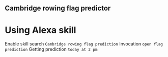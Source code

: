 ## Cambridge rowing flag predictor
# Using Alexa skill
Enable skill search `Cambridge rowing flag prediction`
Invocation `open flag prediction`
Getting prediction `today at 2 pm`